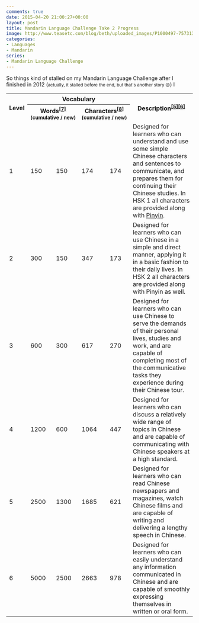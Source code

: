 ```yaml
---
comments: true
date: 2015-04-20 21:00:27+00:00
layout: post
title: Mandarin Language Challenge Take 2 Progress
image: http://www.teasetc.com/blog/beth/uploaded_images/P1000497-757313.JPG
categories:
- Languages
- Mandarin
series:
- Mandarin Language Challenge
---
```


So things kind of stalled on my Mandarin Language Challenge after I finished in 2012 (<small>actually, 
it stalled before the end, but that's another story :wink:</small>) I



<table class="wikitable">
  <tr>
    <th rowspan="2">Level</th>
    <th colspan="4">Vocabulary</th>
    <th rowspan="2">Description<sup id="cite_ref-intro_new_test_5-0" class="reference"><a href="#cite_note-intro_new_test-5"><span>[</span>5<span>]</span></a></sup><sup id="cite_ref-hanban_6-0" class="reference"><a href="#cite_note-hanban-6"><span>[</span>6<span>]</span></a></sup></th>
  </tr>
  <tr>
    <th colspan="2">Words<sup id="cite_ref-chinesetest_7-0" class="reference"><a href="#cite_note-chinesetest-7"><span>[</span>7<span>]</span></a></sup><br>
    <small>(cumulative&nbsp;/&nbsp;new)</small></th>
    <th colspan="2">Characters<sup id="cite_ref-characters_8-0" class="reference"><a href="#cite_note-characters-8"><span>[</span>8<span>]</span></a></sup><br>
    <small>(cumulative&nbsp;/&nbsp;new)</small></th>
  </tr>
  <tr>
    <td>1</td>
    <td>150</td>
    <td>150</td>
    <td>174</td>
    <td>174</td>
    <td>Designed for learners who can understand and use some simple Chinese characters and sentences to communicate, and prepares them for continuing their Chinese studies. In HSK 1 all characters are provided along with <a href="/wiki/Pinyin" title="Pinyin">Pinyin</a>.</td>
  </tr>
  <tr>
    <td>2</td>
    <td>300</td>
    <td>150</td>
    <td>347</td>
    <td>173</td>
    <td>Designed for learners who can use Chinese in a simple and direct manner, applying it in a basic fashion to their daily lives. In HSK 2 all characters are provided along with Pinyin as well.</td>
  </tr>
  <tr>
    <td>3</td>
    <td>600</td>
    <td>300</td>
    <td>617</td>
    <td>270</td>
    <td>Designed for learners who can use Chinese to serve the demands of their personal lives, studies and work, and are capable of completing most of the communicative tasks they experience during their Chinese tour.</td>
  </tr>
  <tr>
    <td>4</td>
    <td>1200</td>
    <td>600</td>
    <td>1064</td>
    <td>447</td>
    <td>Designed for learners who can discuss a relatively wide range of topics in Chinese and are capable of communicating with Chinese speakers at a high standard.</td>
  </tr>
  <tr>
    <td>5</td>
    <td>2500</td>
    <td>1300</td>
    <td>1685</td>
    <td>621</td>
    <td>Designed for learners who can read Chinese newspapers and magazines, watch Chinese films and are capable of writing and delivering a lengthy speech in Chinese.</td>
  </tr>
  <tr>
    <td>6</td>
    <td>5000</td>
    <td>2500</td>
    <td>2663</td>
    <td>978</td>
    <td>Designed for learners who can easily understand any information communicated in Chinese and are capable of smoothly expressing themselves in written or oral form.</td>
  </tr>
</table>